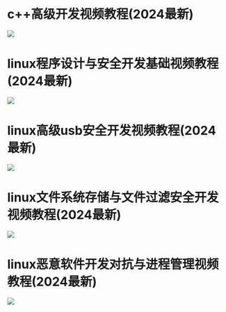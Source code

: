 # c++高级开发视频教程(2024最新)
![](./userspace/study_adv_cpp_dev/c++高级开发视频教程(2024最新).png)

# linux程序设计与安全开发基础视频教程(2024最新)
![](./userspace/study_linux_sec_programming/linux程序设计与安全开发视频教程(2024最新).png)

# linux高级usb安全开发视频教程(2024最新)
![](./usb/linux高级usb安全开发视频教程(2024最新).png)



# linux文件系统存储与文件过滤安全开发视频教程(2024最新)
![](./filesystem/linux文件系统存储与文件过滤安全开发视频教程(2024最新).png)


# linux恶意软件开发对抗与进程管理视频教程(2024最新)
![](./security/linux恶意软件开发对抗与基于ebpf网络安全视频教程(2024最新).png)



